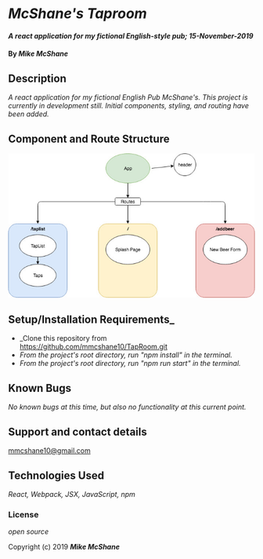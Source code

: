 # _McShane's Taproom_

#### _A react application for my fictional English-style pub; 15-November-2019_

#### By _**Mike McShane**_

## Description

_A react application for my fictional English Pub McShane's. This project is currently in development still. Initial components, styling, and routing have been added._

## Component and Route Structure

![Taproom Schematics](/src/assets/TapRoomSchematic.jpg)

## Setup/Installation Requirements_

* _Clone this repository from https://github.com/mmcshane10/TapRoom.git
* _From the project's root directory, run "npm install" in the terminal._
* _From the project's root directory, run "npm run start" in the terminal._

## Known Bugs

_No known bugs at this time, but also no functionality at this current point._

## Support and contact details

mmcshane10@gmail.com

## Technologies Used

_React, Webpack, JSX, JavaScript, npm_

### License

*open source*

Copyright (c) 2019 **_Mike McShane_**